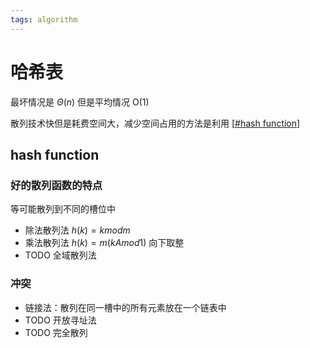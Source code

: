 ```yaml
---
tags: algorithm
---
```

# 哈希表

最坏情况是 $\Theta(n)$ 但是平均情况 O(1)

散列技术快但是耗费空间大，减少空间占用的方法是利用 [[#hash function]]

## hash function

### 好的散列函数的特点

等可能散列到不同的槽位中

- 除法散列法 $h(k) = k mod m$
- 乘法散列法 $h(k)=m(kA mod 1)$ 向下取整
- TODO 全域散列法

### 冲突

- 链接法：散列在同一槽中的所有元素放在一个链表中
- TODO 开放寻址法
- TODO 完全散列

[//begin]: # "Autogenerated link references for markdown compatibility"
[#hash function]: 哈希表.md "哈希表"
[//end]: # "Autogenerated link references"
